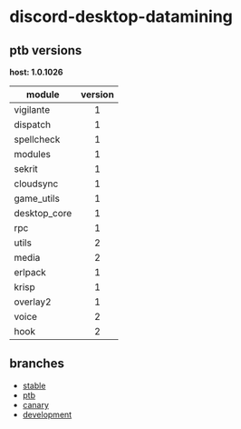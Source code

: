 # discord-desktop-datamining

## ptb versions

**host: 1.0.1026**

| module | version |
| ------ | :-----: |
| vigilante | 1 |
| dispatch | 1 |
| spellcheck | 1 |
| modules | 1 |
| sekrit | 1 |
| cloudsync | 1 |
| game_utils | 1 |
| desktop_core | 1 |
| rpc | 1 |
| utils | 2 |
| media | 2 |
| erlpack | 1 |
| krisp | 1 |
| overlay2 | 1 |
| voice | 2 |
| hook | 2 |

## branches

- [stable](https://github.com/OpenAsar/discord-desktop-datamining/tree/stable)
- [ptb](https://github.com/OpenAsar/discord-desktop-datamining/tree/ptb)
- [canary](https://github.com/OpenAsar/discord-desktop-datamining/tree/canary)
- [development](https://github.com/OpenAsar/discord-desktop-datamining/tree/development)